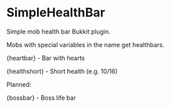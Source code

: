 # SimpleHealthBar
Simple mob health bar Bukkit plugin.

Mobs with special variables in the name get healthbars.

{heartbar} - Bar with hearts

{healthshort} - Short health (e.g. 10/16)

Planned:

{bossbar} - Boss life bar
